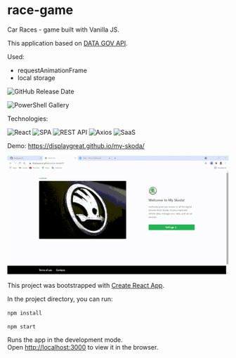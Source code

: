 # race-game

Car Races - game built with Vanilla JS.

This application based on [DATA GOV API](https://data.gov.il/dataset/private-and-commercial-vehicles/resource/053cea08-09bc-40ec-8f7a-156f0677aff3?view_id=6e5c660c-9103-4297-a6f6-33824258da50).

Used: 
- requestAnimationFrame
- local storage

![GitHub Release Date](https://img.shields.io/github/release-date/displaygreat/race-game)

![PowerShell Gallery](https://img.shields.io/powershellgallery/p/DNS.1.1.1.1)

Technologies:

![React](https://img.shields.io/badge/React-informational) ![SPA](https://img.shields.io/badge/SPA-informational) ![REST API](https://img.shields.io/badge/RESTfullAPI-informational) ![Axios](https://img.shields.io/badge/Axios-informational) ![SaaS](https://img.shields.io/badge/SaaS-informational) 

Demo: https://displaygreat.github.io/my-skoda/

[![mySkoda-SPA-React](https://github.com/displaygreat/displaygreat/blob/main/my-skoda-react.gif)](https://youtu.be/-vzt7G5zS94)

This project was bootstrapped with [Create React App](https://github.com/facebook/create-react-app).

In the project directory, you can run:

`npm install`

`npm start`

Runs the app in the development mode.\
Open [http://localhost:3000](http://localhost:3000) to view it in the browser.



